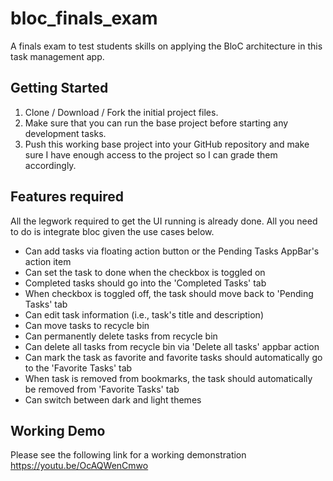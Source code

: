 # bloc_finals_exam

A finals exam to test students skills on applying the BloC architecture in this task management app.

## Getting Started

1. Clone / Download / Fork the initial project files.
1. Make sure that you can run the base project before starting any development tasks.
1. Push this working base project into your GitHub repository and make sure I have enough access to the project so I can grade them accordingly.

## Features required

All the legwork required to get the UI running is already done. All you need to do is integrate bloc given the use cases below.

- Can add tasks via floating action button or the Pending Tasks AppBar's action item
- Can set the task to done when the checkbox is toggled on
- Completed tasks should go into the 'Completed Tasks' tab
- When checkbox is toggled off, the task should move back to 'Pending Tasks' tab
- Can edit task information (i.e., task's title and description)
- Can move tasks to recycle bin
- Can permanently delete tasks from recycle bin
- Can delete all tasks from recycle bin via 'Delete all tasks' appbar action
- Can mark the task as favorite and favorite tasks should automatically go to the 'Favorite Tasks' tab
- When task is removed from bookmarks, the task should automatically be removed from 'Favorite Tasks' tab
- Can switch between dark and light themes

## Working Demo

Please see the following link for a working demonstration
<https://youtu.be/OcAQWenCmwo>
